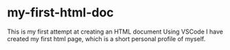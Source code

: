 # my-first-html-doc
This is my first attempt at creating an HTML document 
Using VSCode I have created my first html page, which is a short personal profile of myself.
